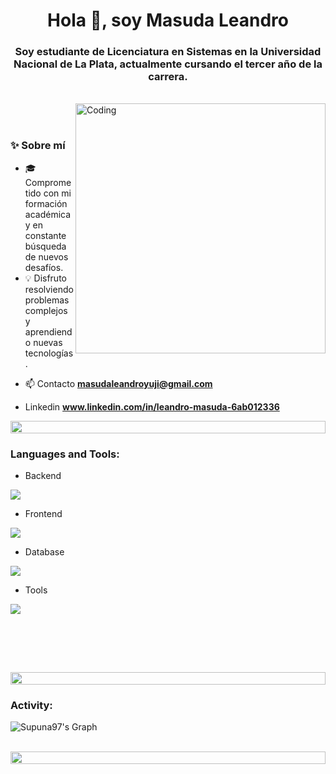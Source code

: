 <h1 align="center">Hola 👋, soy Masuda Leandro</h1>
<h3 align="center">Soy estudiante de Licenciatura en Sistemas en la Universidad Nacional de La Plata, actualmente cursando el tercer año de la carrera.</h3>
<p align="center"> 
</p>


<br>


<img align="right" alt="Coding" width="400" src="https://user-images.githubusercontent.com/74038190/229223263-cf2e4b07-2615-4f87-9c38-e37600f8381a.gif">
<br><br>

<div align="left">
  <h3>✨ Sobre mí</h3>
  <ul>
    <li>🎓 Comprometido con mi formación académica y en constante búsqueda de nuevos desafíos.</li>
    <li>💡 Disfruto resolviendo problemas complejos y aprendiendo nuevas tecnologías.</li>
  </ul>
</div>


- 📫 Contacto **masudaleandroyuji@gmail.com**

- Linkedin **www.linkedin.com/in/leandro-masuda-6ab012336**



<img src="https://i.imgur.com/dBaSKWF.gif" height="20" width="100%">

<h3 align="left">Languages and Tools:</h3>

- Backend
<p align="left">
  <a href="https://skillicons.dev">
    <img src="https://skillicons.dev/icons?i=java,py,flask" />
  </a>
</p>

- Frontend
<p align="left">
  <a href="https://skillicons.dev">
    <img src="https://skillicons.dev/icons?i=js" />
  </a>
</p>

- Database
<p align="left">
  <a href="https://skillicons.dev">
    <img src="https://skillicons.dev/icons?i=mysql,sqlite" />
  </a>
</p>


- Tools
<p align="left">
  <a href="https://skillicons.dev">
    <img src="https://skillicons.dev/icons?i=git,github,vscode,postman,eclipse" />
  </a>
</p>

<br/>





<br><br>

<img src="https://i.imgur.com/dBaSKWF.gif" height="20" width="100%">

<h3 align="left">Activity:</h3>

![Supuna97's Graph](https://github-readme-activity-graph.vercel.app/graph?username=LeandroMasuda&custom_title=Supun's%20GitHub%20Activity%20Graph&bg_color=0D1117&color=7F3FBF&line=7F3FBF&point=7F3FBF&area_color=FFFFFF&title_color=FFFFFF&area=true)
<br><br>

<img src="https://i.imgur.com/dBaSKWF.gif" height="20" width="100%">
